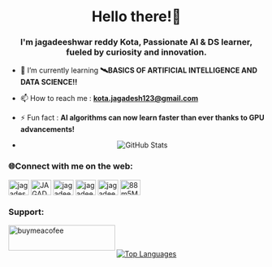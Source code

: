 <h1 align="center">Hello there!👋</h1>
<h3 align="center">I'm jagadeeshwar reddy Kota, Passionate AI & DS learner, fueled by curiosity and innovation.</h3>

- 🌱 I’m currently learning **🛰️BASICS OF ARTIFICIAL INTELLIGENCE AND DATA SCIENCE‼️**

- 📫 How to reach me : **kota.jagadesh123@gmail.com**

- ⚡ Fun fact : **AI algorithms can now learn faster than ever thanks to GPU advancements!**

- <p align="center">
  <img src="https://github-readme-stats.vercel.app/api?username=Jagadeesh-18-bot&show_icons=true&theme=radical" alt="GitHub Stats" />
</p>

<h3 align="left">🌐Connect with me on the web:</h3>
<p align="left">
<a href="https://twitter.com/@jagadesh___" target="blank"><img align="center" src="https://raw.githubusercontent.com/rahuldkjain/github-profile-readme-generator/master/src/images/icons/Social/twitter.svg" alt="jagadesh__" height="30" width="40" /></a>
<a href="https://linkedin.com/in/JAGADEESHWAR REDDY" target="blank"><img align="center" src="https://raw.githubusercontent.com/rahuldkjain/github-profile-readme-generator/master/src/images/icons/Social/linked-in-alt.svg" alt="JAGADEESHWAR REDDY" height="30" width="40" /></a>
<a href="https://fb.com/jagadeesh360" target="blank"><img align="center" src="https://raw.githubusercontent.com/rahuldkjain/github-profile-readme-generator/master/src/images/icons/Social/facebook.svg" alt="jagadeesh360" height="30" width="40" /></a>
<a href="https://www.codechef.com/users/jagadeesh_018" target="blank"><img align="center" src="https://cdn.jsdelivr.net/npm/simple-icons@3.1.0/icons/codechef.svg" alt="jagadeesh_018" height="30" width="40" /></a>
<a href="https://www.hackerrank.com/jagadeesh_kota" target="blank"><img align="center" src="https://raw.githubusercontent.com/rahuldkjain/github-profile-readme-generator/master/src/images/icons/Social/hackerrank.svg" alt="jagadeesh_kota" height="30" width="40" /></a>
<a href="https://discord.gg/88m5MUzM" target="blank"><img align="center" src="https://raw.githubusercontent.com/rahuldkjain/github-profile-readme-generator/master/src/images/icons/Social/discord.svg" alt="88m5MUzM" height="30" width="40" /></a>
</p>

<h3 align="left">Support:</h3>
<p><a href="https://www.buymeacoffee.com/buymeacofee "> <img align="left" src="https://cdn.buymeacoffee.com/buttons/v2/default-yellow.png" height="50" width="210" alt="buymeacofee " /></a></p><br><br>

[![Top Languages](https://github-readme-stats.vercel.app/api/top-langs/?username=Jagadeesh-18-bot&langs_count=10&layout=compact&theme=radical)](https://github.com/Jagadeesh-18-bot)

